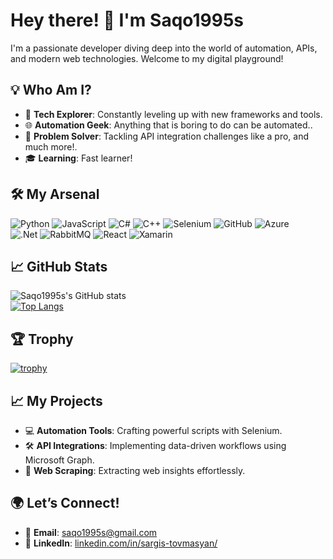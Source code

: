# Hey there! 👋 I'm Saqo1995s

I'm a passionate developer diving deep into the world of automation, APIs, and modern web technologies. Welcome to my digital playground!

## 💡 Who Am I?
- 🚀 **Tech Explorer**: Constantly leveling up with new frameworks and tools.
- 🌐 **Automation Geek**: Anything that is boring to do can be automated..
- 🎯 **Problem Solver**: Tackling API integration challenges like a pro, and much more!.
- 🎓 **Learning**: Fast learner!

## 🛠️ My Arsenal
![Python](https://img.shields.io/badge/-Python-3776AB?logo=python&logoColor=white&style=flat)
![JavaScript](https://img.shields.io/badge/-JavaScript-F7DF1E?logo=javascript&logoColor=black&style=flat)
![C#](https://img.shields.io/badge/-C%23-239120?logo=c-sharp&logoColor=white&style=flat)
![C++](https://img.shields.io/badge/-C++-00599C?logo=c%2B%2B&logoColor=white&style=flat)
![Selenium](https://img.shields.io/badge/-Selenium-43B02A?logo=selenium&logoColor=white&style=flat)
![GitHub](https://img.shields.io/badge/-GitHub-181717?logo=github&logoColor=white&style=flat)
![Azure](https://img.shields.io/badge/-Azure-0089D6?logo=microsoft-azure&logoColor=white&style=flat)\
![.Net](https://img.shields.io/badge/.NET-5C2D91?style=for-the-badge&logo=.net&logoColor=white)
![RabbitMQ](https://img.shields.io/badge/Rabbitmq-FF6600?style=for-the-badge&logo=rabbitmq&logoColor=white)
![React](https://img.shields.io/badge/react-%2320232a.svg?style=for-the-badge&logo=react&logoColor=%2361DAFB)
![Xamarin](https://img.shields.io/badge/Xamarin-3199DC?style=for-the-badge&logo=xamarin&logoColor=white)

## :chart_with_upwards_trend: GitHub Stats
![Saqo1995s's GitHub stats](https://github-readme-stats.vercel.app/api?username=Saqo1995s&show_icons=true&theme=dark&count_private=true)\
[![Top Langs](https://github-readme-stats.vercel.app/api/top-langs/?username=Saqo1995s&layout=compact&theme=dark)](https://github.com/anuraghazra/github-readme-stats)

## :trophy: Trophy
[![trophy](https://github-profile-trophy.vercel.app/?username=Saqo1995s&theme=onedark)](https://github.com/Saqo1995s)

## 📈 My Projects
- 💻 **Automation Tools**: Crafting powerful scripts with Selenium.
- 🛠 **API Integrations**: Implementing data-driven workflows using Microsoft Graph.
- 🔧 **Web Scraping**: Extracting web insights effortlessly.

## 🌍 Let’s Connect!
- 📧 **Email**: [saqo1995s@gmail.com](mailto:saqo1995s@gmail.com)
- 💼 **LinkedIn**: [linkedin.com/in/sargis-tovmasyan/](https://www.linkedin.com/in/sargis-tovmasyan/)
